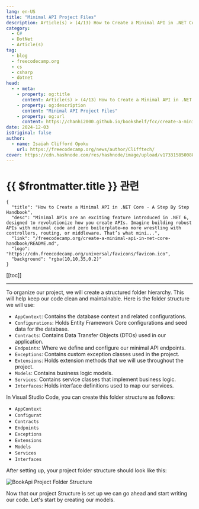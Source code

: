 ```yaml
---
lang: en-US
title: "Minimal API Project Files"
description: Article(s) > (4/13) How to Create a Minimal API in .NET Core - A Step By Step Handbook
category:
  - C#
  - DotNet
  - Article(s)
tag:
  - blog
  - freecodecamp.org
  - cs
  - csharp
  - dotnet
head:
  - - meta:
    - property: og:title
      content: Article(s) > (4/13) How to Create a Minimal API in .NET Core - A Step By Step Handbook
    - property: og:description
      content: "Minimal API Project Files"
    - property: og:url
      content: https://chanhi2000.github.io/bookshelf/fcc/create-a-minimal-api-in-net-core-handbook/minimal-api-project-files.html
date: 2024-12-03
isOriginal: false
author:
  - name: Isaiah Clifford Opoku
    url: https://freecodecamp.org/news/author/Clifftech/
cover: https://cdn.hashnode.com/res/hashnode/image/upload/v1733158500882/9af04a12-2121-4efd-a66f-00330896e358.png
---
```


# {{ $frontmatter.title }} 관련

```component VPCard
{
  "title": "How to Create a Minimal API in .NET Core - A Step By Step Handbook",
  "desc": "Minimal APIs are an exciting feature introduced in .NET 6, designed to revolutionize how you create APIs. Imagine building robust APIs with minimal code and zero boilerplate—no more wrestling with controllers, routing, or middleware. That’s what mini...",
  "link": "/freecodecamp.org/create-a-minimal-api-in-net-core-handbook/README.md",
  "logo": "https://cdn.freecodecamp.org/universal/favicons/favicon.ico",
  "background": "rgba(10,10,35,0.2)"
}
```

[[toc]]

---

<SiteInfo
  name="How to Create a Minimal API in .NET Core - A Step By Step Handbook"
  desc="Minimal APIs are an exciting feature introduced in .NET 6, designed to revolutionize how you create APIs. Imagine building robust APIs with minimal code and zero boilerplate—no more wrestling with controllers, routing, or middleware. That’s what mini..."
  url="https://freecodecamp.org/news/create-a-minimal-api-in-net-core-handbook#heading-minimal-api-project-files"
  logo="https://cdn.freecodecamp.org/universal/favicons/favicon.ico"
  preview="https://cdn.hashnode.com/res/hashnode/image/upload/v1733158500882/9af04a12-2121-4efd-a66f-00330896e358.png"/>

To organize our project, we will create a structured folder hierarchy. This will help keep our code clean and maintainable. Here is the folder structure we will use:

- <FontIcon icon="fas fa-folder-open"/>`AppContext`: Contains the database context and related configurations.
- <FontIcon icon="fas fa-foler-open"/>`Configurations`: Holds Entity Framework Core configurations and seed data for the database.
- <FontIcon icon="fas fa-foler-open"/>`Contracts`: Contains Data Transfer Objects (DTOs) used in our application.
- <FontIcon icon="fas fa-foler-open"/>`Endpoints`: Where we define and configure our minimal API endpoints.
- <FontIcon icon="fas fa-foler-open"/>`Exceptions`: Contains custom exception classes used in the project.
- <FontIcon icon="fas fa-foler-open"/>`Extensions`: Holds extension methods that we will use throughout the project.
- <FontIcon icon="fas fa-foler-open"/>`Models`: Contains business logic models.
- <FontIcon icon="fas fa-foler-open"/>`Services`: Contains service classes that implement business logic.
- <FontIcon icon="fas fa-foler-open"/>`Interfaces`: Holds interface definitions used to map our services.

In Visual Studio Code, you can create this folder structure as follows:

- <FontIcon icon="fas fa-folder-open"/>`AppContext`
- <FontIcon icon="fas fa-folder-open"/>`Configurat`
- <FontIcon icon="fas fa-folder-open"/>`Contracts`
- <FontIcon icon="fas fa-folder-open"/>`Endpoints`
- <FontIcon icon="fas fa-folder-open"/>`Exceptions`
- <FontIcon icon="fas fa-folder-open"/>`Extensions`
- <FontIcon icon="fas fa-folder-open"/>`Models`
- <FontIcon icon="fas fa-folder-open"/>`Services`
- <FontIcon icon="fas fa-folder-open"/>`Interfaces`

After setting up, your project folder structure should look like this:

![BookApi Project Folder Structure ](https://cdn.hashnode.com/res/hashnode/image/upload/v1732623997951/8118c444-0d28-4bb7-8cad-2a9fd88c8c25.png)

Now that our project Structure is set up we can go ahead and start writing our code. Let's start by creating our models.
